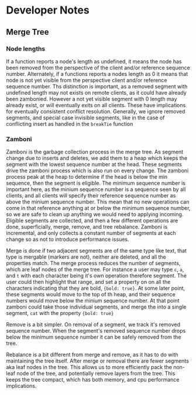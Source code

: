# Developer Notes

## Merge Tree
### Node lengths
If a function reports a node's length as undefined, it means the node has been removed from the perspective of the client and/or reference sequence number.
Alternately, if a functions reports a nodes length as 0 it means that node is not yet visible  from the perspective client and/or reference sequence number.
Ths distinction is important, as a removed segment with undefined length may not exists on remote clients, as it could have already been zambonied.
However a not yet visible segment with 0 length may already exist, or will eventually exits on all clients.
These have implications for eventually consistent conflict resolution. Generally, we ignore removed segments, and special case invisible segments, like in the case
of conflicting insert as handled in the `breakTie` function

### Zamboni
Zamboni is the garbage collection process in the merge tree. As segment change due to inserts and deletes, we add them to a heap which keeps the segment with the lowest sequence number at the head. These segments drive the zamboni process which is also run on every change. The zamboni process peak at the heap to determine if the head is below the min sequence, then the segment is eligible. The minimum sequence number is important here, as the minium sequence number is a sequence seen by all clients, and all clients will specify their reference sequence number as above the minium sequence number. This mean that no new operations can come in that reference anything at or below the minimum sequence number, so we are safe to clean up anything we would need to applying incoming. Eligible segments are collected, and then a few different operations are done, superficially, merge, remove, and tree rebalance. Zamboni is incremental, and only collects a constant number of segments at each change so as not to introduce performance issues.

Merge is done if two adjacent segments are of the same type like text, that type is mergable (markers are not), neither are deleted, and all the properties match. The merge process reduces the number of segments, which are leaf nodes of the merge tree. For instance a user may type `c`, `a`, and `t` with each character being it's own operation therefore segment. The user could then highlight that range, and set a property on on all the characters indicating that they are bold, `{bold: true}`. At some later point, these segments would move to the top of th heap, and their sequence numbers would move below the minium sequence number. At that point zamboni could take those individual segments, and merge the into a single segment, `cat` with the property  `{bold: true}`

Remove is a bit simpler. On removal of a segment, we track it's removed sequence number. When the segment's removed sequence number drops below the minimum sequence number it can be safely removed from the tree.

Rebalance is a bit different from merge and remove, as it has to do with maintaining the tree itself.  After merge or removal there are fewer segments aka leaf nodes in the tree. This allows us to more efficiently pack the non-leaf node of the tree, and potentially remove layers from the tree. This keeps the tree compact, which has both memory, and cpu performance implications.

